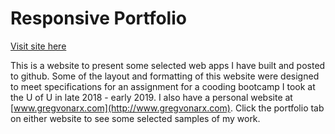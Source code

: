 # Responsive Portfolio

[Visit site here](https://gregvx.github.io/Responsive-Portfolio/)

This is a website to present some selected web apps I have built and posted to github. Some of the layout and formatting of this website were designed to meet specifications for an assignment for a cooding bootcamp I took at the U of U in late 2018 - early 2019. I also have a personal website at [www.gregvonarx.com](http://www.gregvonarx.com). Click the portfolio tab on either website to see some selected samples of my work. 